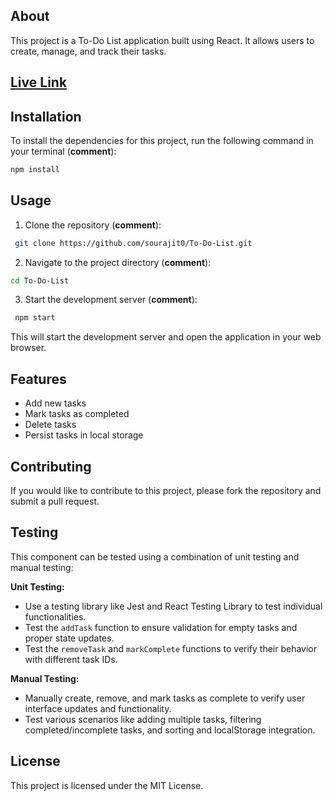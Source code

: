 ## About

This project is a To-Do List application built using React. It allows users to create, manage, and track their tasks.

## [Live Link](https://ascent-todo.netlify.app/)

## Installation

To install the dependencies for this project, run the following command in your terminal (**comment**):

 ```bash
 npm install
```

## Usage

1. Clone the repository (**comment**):

```bash
 git clone https://github.com/sourajit0/To-Do-List.git
```

2. Navigate to the project directory (**comment**):

```bash
cd To-Do-List
```

3. Start the development server (**comment**):

```bash
 npm start
```

This will start the development server and open the application in your web browser.

## Features

* Add new tasks
* Mark tasks as completed
* Delete tasks
* Persist tasks in local storage

## Contributing

If you would like to contribute to this project, please fork the repository and submit a pull request.
## Testing

This component can be tested using a combination of unit testing and manual testing:

**Unit Testing:**

* Use a testing library like Jest and React Testing Library to test individual functionalities.
* Test the `addTask` function to ensure validation for empty tasks and proper state updates.
* Test the `removeTask` and `markComplete` functions to verify their behavior with different task IDs.

**Manual Testing:**

* Manually create, remove, and mark tasks as complete to verify user interface updates and functionality.
* Test various scenarios like adding multiple tasks, filtering completed/incomplete tasks, and  sorting and localStorage integration.

## License

This project is licensed under the MIT License.

